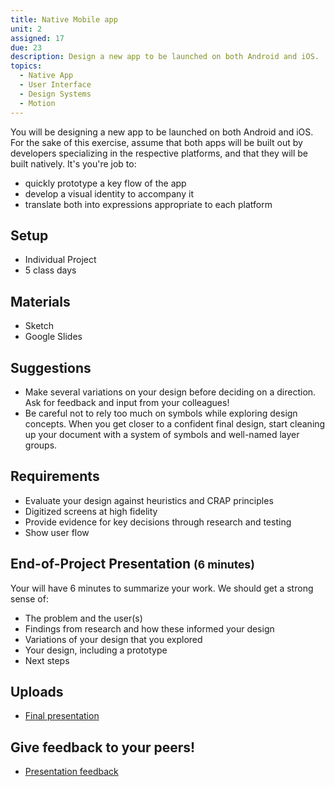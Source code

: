 ```yaml
---
title: Native Mobile app
unit: 2
assigned: 17
due: 23
description: Design a new app to be launched on both Android and iOS.
topics:
  - Native App
  - User Interface
  - Design Systems
  - Motion
---
```

You will be designing a new app to be launched on both Android and iOS. For the sake of this exercise, assume that both apps will be built out by developers specializing in the respective platforms, and that they will be built natively. It's you're job to:

* quickly prototype a key flow of the app
* develop a visual identity to accompany it
* translate both into expressions appropriate to each platform

## Setup

* Individual Project
* 5 class days

## Materials

* Sketch
* Google Slides

## Suggestions

* Make several variations on your design before deciding on a direction. Ask for feedback and input from your colleagues!
* Be careful not to rely too much on symbols while exploring design concepts. When you get closer to a confident final design, start cleaning up your document with a system of symbols and well-named layer groups.

## Requirements

* Evaluate your design against heuristics and CRAP principles
* Digitized screens at high fidelity
* Provide evidence for key decisions through research and testing
* Show user flow

## End-of-Project Presentation <small>(6 minutes)</small>

Your will have 6 minutes to summarize your work. We should get a strong sense of:

* The problem and the user(s)
* Findings from research and how these informed your design
* Variations of your design that you explored
* Your design, including a prototype
* Next steps

## Uploads

* [Final presentation](https://drive.google.com/drive/folders/1pBa7f9KixiYnt8I140yp65T7AYIQssYr)

## Give feedback to your peers!

* [Presentation feedback](https://drive.google.com/drive/folders/10qTVZWfEdBlvivuRTq64k0UEzVqmusdG)
